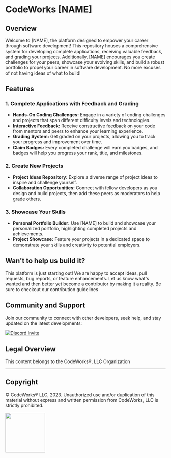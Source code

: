 ﻿# CodeWorks [NAME]

## Overview

Welcome to [NAME], the platform designed to empower your career through software development! This repository houses a comprehensive system for developing complete applications, receiving valuable feedback, and grading your projects. Additionally, [NAME] encourages you create challenges for your peers, showcase your evolving skills, and build a robust portfolio to propel your career in software development. No more excuses of not having ideas of what to build!

## Features

### 1. Complete Applications with Feedback and Grading

   - **Hands-On Coding Challenges:** Engage in a variety of coding challenges and projects that span different difficulty levels and technologies.
   - **Interactive Feedback:** Receive constructive feedback on your code from mentors and peers to enhance your learning experience.
   - **Grading System:** Get graded on your projects, allowing you to track your progress and improvement over time.
   - **Claim Badges:** Every completed challenge will earn you badges, and badges will help you progress your rank, title, and milestones.

### 2. Create New Projects

   - **Project Ideas Repository:** Explore a diverse range of project ideas to inspire and challenge yourself.
   - **Collaboration Opportunities:** Connect with fellow developers as you design and build projects, then add these peers as moderators to help grade others.

### 3. Showcase Your Skills

   - **Personal Portfolio Builder:** Use [NAME] to build and showcase your personalized portfolio, highlighting completed projects and achievements.
   - **Project Showcase:** Feature your projects in a dedicated space to demonstrate your skills and creativity to potential employers.

## Wan't to help us build it?

This platform is just starting out! We are happy to accept ideas, pull requests, bug reports, or feature enhancements. Let us know what's wanted and then better yet become a contributor by making it a reality. Be sure to checkout our contribution guidelines

## Community and Support
Join our community to connect with other developers, seek help, and stay updated on the latest developments:

<a href="https://discord.gg/QUBGYMJ" align="left" target="_blank">
  <img alt="Discord Invite" src="https://img.shields.io/badge/CodeWorks%20Discord-5865F2?logo=discord&logoColor=fff" title="CodeWorks Discord"/>
</a>
  
## Legal Overview

This content belongs to the CodeWorks®, LLC Organization

---

## Copyright

© CodeWorks® LLC, 2023. Unauthorized use and/or duplication of this material without express and written permission from CodeWorks, LLC is strictly prohibited.


<img src="https://bcw.blob.core.windows.net/public/img/7815839041305055" width="125">
